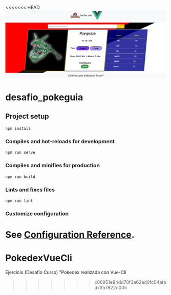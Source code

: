 <<<<<<< HEAD
<img src="./src/assets/muestra.png">
# desafio_pokeguia

## Project setup
```
npm install
```

### Compiles and hot-reloads for development
```
npm run serve
```

### Compiles and minifies for production
```
npm run build
```

### Lints and fixes files
```
npm run lint
```

### Customize configuration
See [Configuration Reference](https://cli.vuejs.org/config/).
=======
# PokedexVueCli
Ejercicio (Desafío Curso) "Pokedex realizada con Vue-Cli
>>>>>>> c06951e84dd70f3e62ad0fc04afad7357822d005
